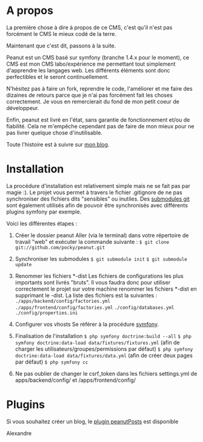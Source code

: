 # A propos #

La première chose à dire à propos de ce CMS, c'est qu'il n'est pas forcément le CMS le mieux codé de la terre.

Maintenant que c'est dit, passons à la suite.

Peanut est un CMS basé sur symfony (branche 1.4.x pour le moment), ce CMS est mon CMS labo/expérience me permettant tout simplement d'apprendre les langages web. Les différents éléments sont donc perfectibles et le seront continuellement.

N'hésitez pas à faire un fork, reprendre le code, l'améliorer et me faire des dizaines de retours parce que je n'ai pas forcément fait les choses correctement. Je vous en remercierait du fond de mon petit coeur de développeur.

Enfin, peanut est livré en l'état, sans garantie de fonctionnement et/ou de fiabilité. Cela ne m'empêche cependant pas de faire de mon mieux pour ne pas livrer quelque chose d'inutilisable.

Toute l'histoire est à suivre sur [mon blog](http://dev.pockyworld.com).


# Installation #

La procédure d'installation est relativement simple mais ne se fait pas par magie :). Le projet vous permet à travers le fichier .gitignore de ne pas synchroniser des fichiers dits "sensibles" ou inutiles. Des [submodules git](http://book.git-scm.com/5_submodules.html) sont également utilisés afin de pouvoir être synchronisés avec différents plugins symfony par exemple.

Voici les différentes étapes :

1. Créer le dossier peanut
Aller (via le terminal) dans votre répertoire de travail "web" et exécuter la commande suivante : 
 `$ git clone git://github.com/pocky/peanut.git`

2. Synchroniser les submodules
`$ git submodule init` 
`$ git submodule update`

3. Renommer les fichiers *-dist
Les fichiers de configurations les plus importants sont livrés "bruts". Il vous faudra donc pour utiliser correctement le projet sur votre machine renommer les fichiers *-dist en supprimant le -dist. La liste des fichiers est la suivantes :
`./apps/backend/config/factories.yml` 
`./apps/frontend/config/factories.yml` 
`./config/databases.yml` 
`./config/properties.ini ` 

4. Configurer vos vhosts
Se référer à la procédure [symfony](http://www.symfony-project.org/jobeet/1_4/Doctrine/fr/01#chapter_01_configuration_du_serveur_web_la_methode_securisee).

5. Finalisation de l'installation
`$ php symfony doctrine:build --all` 
`$ php symfony doctrine:data-load data/fixtures/fixtures.yml` (afin de charger les utilisateurs/groupes/permissions par défaut)
`$ php symfony doctrine:data-load data/fixtures/data.yml` (afin de créer deux pages par défaut)
`$ php symfony cc`

6. Ne pas oublier de changer le csrf_token dans les fichiers settings.yml de apps/backend/config/ et /apps/frontend/config/


# Plugins #
Si vous souhaitez créer un blog, le [plugin peanutPosts](http://github.com/pocky/peanutPostsPlugin) est disponible

Alexandre
